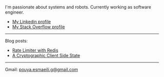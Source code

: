 I'm passionate about systems and robots. Currently working as software engineer.


- [My Linkedin profile](https://www.linkedin.com/in/pouya-esmaeili-9124b839/)
- [My Stack Overflow profile](https://stackoverflow.com/users/13118327/pouya-esmaeili)

--- 

Blog posts:

- [Rate Limiter with Redis](https://medium.com/@pouya.esmaeili.g/rate-limiter-with-redis-ac6913932bf5?source=friends_link&sk=bb59d7a999b6ae21e1d84fa22dc85a93)
- [A Cryptographic Client Side State](https://medium.com/@pouya.esmaeili.g/a-cryptographic-client-side-user-state-dd6085100c73?source=friends_link&sk=eeec49909cfd51c8062262358b7a923d)

---

Gmail: pouya.esmaeili.g@gmail.com

